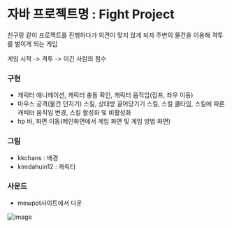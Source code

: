 # 자바 프로젝트명 : Fight Project
친구랑 같이 프로젝트를 진행하다가 의견이 맞지 않게 되자 주변의 물건을 이용해 격투를 벌이게 되는 게임

게임 시작 -> 격투 -> 이긴 사람의 점수


### 구현
 - 캐릭터 애니메이션, 캐릭터 충돌 확인, 캐릭터 움직임(점프, 좌우 이동)
 - 마우스 공격(물건 던지기) 스킬, 상대방 끌어당기기 스킬, 스킬 쿨타임, 스킬에 따른 캐릭터 움직임 변경, 스킬 활성화 및 비활성화
 - hp 바, 화면 이동(메인화면에서 게임 화면 및 게임 방법 화면)

### 그림
 - kkchans : 배경
 - kimdahuin12 : 캐릭터

### 사운드
 - mewpot사이트에서 다운


![image](https://user-images.githubusercontent.com/72854680/162575037-69c3a3d1-5c3c-42d5-829d-88819b3aebd1.png)
